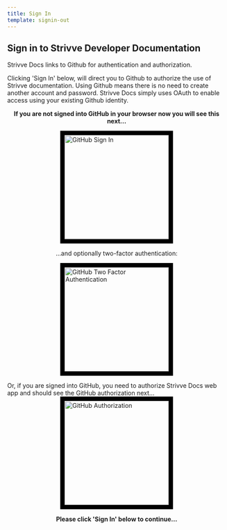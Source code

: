 ```yaml
---
title: Sign In
template: signin-out
---
```


## Sign in to Strivve Developer Documentation 
Strivve Docs links to Github for authentication and authorization.

Clicking 'Sign In' below, will direct you to Github to authorize the use of Strivve documentation. Using Github means there is no need to create another account and password.  Strivve Docs simply uses OAuth to enable access using your existing Github identity.  

<p style="text-align: center;"><strong>If you are not signed into GitHub in your browser now you will see this next...</strong></p>

<img src="/images/SignInGithub.png"
     class="thumbnail"
     style="border:10px solid black; display: block; margin-left: auto; margin-right: auto;"
     alt="GitHub Sign In"
     width="240" />
<p style="text-align: center;">...and optionally two-factor authentication:</p>
<img src="/images/SignInGithub2FA.png"
     class="thumbnail"
     style="border:10px solid black; display: block; margin-left: auto; margin-right: auto;"
     alt="GitHub Two Factor Authentication"
     style="margin-right: 25px;"
     width="240" />

Or, if you are signed into GitHub, you need to authorize Strivve Docs web app
and should see the GitHub authorization next...
<img src="/images/AuthorizeOauthGithub.png"
     class="thumbnail"
     style="border:10px solid black; display: block; margin-left: auto; margin-right: auto;"
     alt="GitHub Authorization"
     width="240" />

<p style="text-align: center;"><strong>Please click 'Sign In' below to continue...</strong></p>

